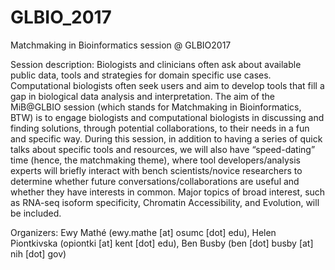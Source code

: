 # GLBIO_2017
Matchmaking in Bioinformatics session @ GLBIO2017

Session description:  Biologists and clinicians often ask about available public data, tools and strategies for domain specific use cases. Computational biologists often seek users and aim to develop tools that fill a gap in biological data analysis and interpretation. The aim of the MiB@GLBIO session (which stands for Matchmaking in Bioinformatics, BTW) is to engage biologists and computational biologists in discussing and finding solutions, through potential collaborations, to their needs in a fun and specific way. 
During this session, in addition to having a series of quick talks about specific tools and resources, we will also have  “speed-dating” time (hence, the matchmaking theme), where tool developers/analysis experts will briefly interact with bench scientists/novice researchers to determine whether future conversations/collaborations are useful and whether they have interests in common. Major topics of broad interest, such as RNA-seq isoform specificity, Chromatin Accessibility, and Evolution, will be included. 

Organizers: Ewy Mathé (ewy.mathe [at] osumc [dot] edu), Helen Piontkivska (opiontki [at] kent [dot] edu), Ben Busby (ben [dot] busby [at] nih [dot] gov) 
